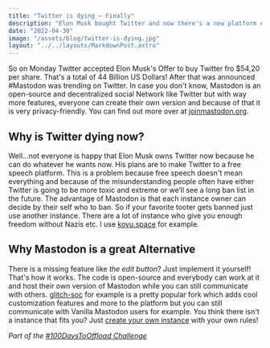 ```yaml
---
title: "Twitter is dying — Finally"
description: "Elon Musk bought Twitter and now there's a new platform everybody switchs to"
date: "2022-04-30"
image: "/assets/blog/twitter-is-dying.jpg"
layout: "../../layouts/MarkdownPost.astro"
---
```

So on Monday Twitter accepted Elon Musk's Offer to buy Twitter fro $54,20 per share. That's a total of 44 Billion US Dollars! After that was announced #Mastodon was trending on Twitter. In case you don't know, Mastodon is an open-source and decentralized social Network like Twitter but with way more features, everyone can create their own version and because of that it is very privacy-friendly. You can find out more over at [joinmastodon.org](https://joinmastodon.org).

## Why is Twitter dying now?
Well…not everyone is happy that Elon Musk owns Twitter now because he can do whatever he wants now. His plans are to make Twitter to a free speech platform. This is a problem because free speech doesn't mean everything and because of the misunderstanding people often have either Twitter is going to be more toxic and extreme or we’ll see a long ban list in the future. The advantage of Mastodon is that each instance owner can decide by their self who to ban. So if your favorite tooter gets banned just use another instance. There are a lot of instance who give you enough freedom without Nazis etc. I use [koyu.space](https://koyu.space) for example.

## Why Mastodon is a great Alternative
There is a missing feature like *the edit button*? Just implement it yourself! That's how it works. The code is open-source and everybody can work at it and host their own version of Mastodon while you can still communicate with others. [glitch-soc](https://github.com/glitch-soc/mastodon) for example is a pretty popular fork which adds cool customization features and more to the platform but you can still communicate with Vanilla Mastodon users for example. You think there isn't a instance that fits you? Just [create your own instance](https://docs.joinmastodon.org/admin/install/) with your own rules!

*Part of the [#100DaysToOffload Challenge](./100DaysToOffload)*
